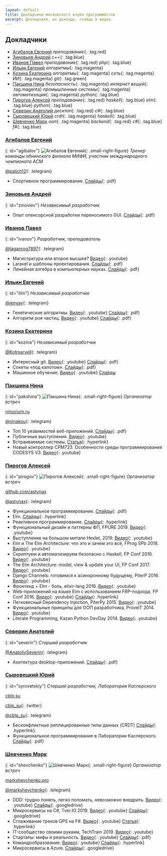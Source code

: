 ```yaml
---
layout: default
title: Докладчики московского клуба программистов
excerpt: Докладчики, их доклады, слайды и видео.
---
```


## Докладчики
* [Агибалов Евгений](#agibalov) *преподавание*{: .tag.red}
* [Зиновьев Андрей](#zinoviev) *c++*{: .tag.blue}
* [Иванов Павел](#ivanov) *преподавание*{: .tag.red} *php*{: .tag.blue}
* [Ильин Евгений](#iliin) *алгоритмы*{: .tag.magenta}
* [Козина Екатерина](#kozina) *алгоритмы*{: .tag.magenta} *сеть*{: .tag.magenta} *ИИ*{: .tag.magenta} *git*{: .tag.green}
* [Пакшина Нина](#pakshina) *безопасность*{: .tag.magenta} *интернет вещей*{: .tag.magenta} *промышленные системы*{: .tag.magenta} *автоматизация*{: .tag.magenta} *python*{: .tag.blue}
* [Пирогов Алексей](#pirogov) *преподавание*{: .tag.red} *haskell*{: .tag.blue} *elm*{: .tag.blue} *python*{: .tag.blue}
* [Северин Анатолий](#severin) *десктоп*{: .tag.red} *c#*{: .tag.blue}
* [Сыровецкий Юрий](#syrovetskiy) *crdt*{: .tag.magenta} *haskell*{: .tag.blue}
* [Шевченко Марк](#shevchenko) *ооп*{: .tag.magenta} *backend*{: .tag.red} *c#*{: .tag.blue} *f#*{: .tag.blue}


### [Агибалов Евгений](#agibalov)
{: id="agibalov"}
![Агибалов Евгений](/assets/img/speakers/agibalov.jpg){: .small-right-figure}
*Тренер команды обнинского филиала МИФИ, участник международного чемпионата ACM*

[@palich12](tg://resolve?domain=palich12){: .telegram}

* Спортивное программирование. [Слайды](/downloads/acm.pdf){: .pdf}


### [Зиновьев Андрей](#zinoviev)
{: id="zinoviev"}
*Независимый разработчик*

* Опыт опенсорсной разработки переносимого GUI. [Слайды](/downloads/compy.pdf){: .pdf}


### [Иванов Павел](#ivanov)
{: id="ivanov"}
*Разработчик, преподаватель*

[@taganrog7897](tg://resolve?domain=taganrog7897){: .telegram}

* Магистратура или второе высшее? [Видео](https://youtu.be/_9ANSi31ZHc){: .youtube}
* Laravel и шаблоны проектирования. [Слайды](/downloads/laravel-php-patterns.pdf){: .pdf}
* Линейная алгебра в компьютерных науках. [Слайды](/downloads/la-in-cs.pdf){: .pdf}


### [Ильин Евгений](#ivanov)
{: id="iliin"}
*Независимый разработчик*

[@jenyay](tg://resolve?domain=jenyay){: .telegram}

* Генетические алгоритмы. [Видео](https://youtu.be/89Wk0kNnbJQ){: .youtube} [Слайды](/downloads/genetic-algorithms.pdf){: .pdf}
* Алгоритм роя частиц. [Видео](https://youtembed/57YBBIwnkQU"){: .youtube} [Слайды](/downloads/particle-swarm.pdf){: .pdf}


### [Козина Екатерина](#kozina)
{: id="kozina"}
*Независимый разработчик*

[@Kotmarvell](tg://resolve?domain=Kotmarvell){: .telegram}

* Интересный git. [Видео](https://youtu.be/GrPkMhZ_C9w){: .youtube} [Слайды](/downloads/advanced-git.pdf){: .pdf}
* Сокеты «под капотом». [Слайды](/downloads/sockets-under-bonnet.pdf){: .pdf}
* Машинное обучение. [Видео](https://youtu.be/pgwnDcKua_M){: .youtube} [Слайды](/downloads/machine-learning.pdf)


### [Пакшина Нина](#pakshina)
{: id="pakshina"}
![Пакшина Нина](/assets/img/speakers/pakshina.jpg){: .small-right-figure}
*Организатор встреч*

[ninucium.ru](http://ninucium.ru/portfolio/)

[@ninakou](tg://resolve?domain=ninakou){: .telegram}

* Топ 10 уязвимостей веб-приложений. [Слайды](/downloads/owasp.pdf){: .pdf} 
* Публичные выступления. [Видео](https://youtu.be/IEcxTJ_gja8){: .youtube}
* Встраиваемые системы. [Статья](https://habr.com/post/358340/){: .hyperlink}
* Новый контроллер CPM723. Особенности среды программирования CODESYS V3. [Видео](https://youtu.be/9rdh4dBSRzc){: .youtube}

### [Пирогов Алексей](#pirogov)
{: id="pirogov"}
![Пирогов Алексей](/assets/img/speakers/pirogov.jpg){: .small-right-figure}
*Организатор встреч*

[github.com/astynax](https://github.com/astynax)

[@astynax](tg://resolve?domain=astynax){: .telegram}

* Функциональное программирование. [Слайды](https://box.kaspersky.com/d/40f9231d6dfe4f789d31/files/?p=/%D0%90%D0%BB%D0%B5%D0%BA%D1%81%D0%B5%D0%B9%20%D0%9F%D0%B8%D1%80%D0%BE%D0%B3%D0%BE%D0%B2%20-%20%D0%A4%D1%83%D0%BD%D0%BA%D1%86%D0%B8%D0%BE%D0%BD%D0%B0%D0%BB%D1%8C%D0%BD%D0%BE%D0%B5_%D0%BF%D1%80%D0%BE%D0%B3%D1%80%D0%B0%D0%BC%D0%BC%D0%B8%D1%80%D0%BE%D0%B2%D0%B0%D0%BD%D0%B8%D0%B5.pdf){: .pdf}
* Elm. [Слайды](https://astynax.github.io/slides/elm-wtf.html){: .hyperlink}
* Реактивное программирование. [Слайды](https://astynax.github.io/slides/reactive){: .hyperlink}
* Функциональный дизайн и паттерны ФП, FPURE 2019. [Видео](https://youtu.be/kR4mCDIHrac){: .youtube}
* Выступление на большом митапе Hexlet, 2019. [Видео](https://youtu.be/DEKkNdISPNo){: .youtube}
* Elm и The Elm Architecture: что это и зачем это всё, FProg SPb 2018. [Видео](https://youtu.be/Vs-gFdHr3e0){: .youtube}
* Скриптуем и автоматизируем безопасно с Haskell, FP Conf 2016. [Видео](https://youtu.be/WWz1VE94bAM){: .youtube}
* The Elm Architecture: model, view & update your UI, FP Conf 2017. [Видео](https://youtu.be/iHIQEyYSY9M){: .youtube}
* Django Channels: готовимся к асинхронному будущему, PiterP 2016. [Видео](https://youtu.be/9QwQpCqiUWo){: .youtube}
* Фронтенд + Elm - боль, elixir-lang 2016. [Видео](https://youtu.be/puJxekQ7aQk){: .youtube}
* Web-приложений на языке Elm с использованием FRP-подхода, FP Conf 2016. [Видео](https://youtu.be/ZD0GcCAopc4){: .youtube} [Слайды](https://astynax.me/about-elm/slides.html){: .hyperlink}
* Легковесный Dependency Injection, PiterPy 2015. [Видео](https://youtu.be/RD64LE16FGc){: .youtube}
* Функциональные принципы для ООП разработчика, ProveIT 2014. [Видео](https://youtu.be/3OVJ4Rzt6qo){: .youtube}
* Literate Programming, Kazan Python DevDay 2014. [Видео](https://youtu.be/3bjEMJPZ9jI){: .youtube}


### [Северин Анатолий](#severin)
{: id="severin"}
*Старший разработчик*

[@AnatoliySeverin](tg://resolve?domain=AnatoliySeverin){: .telegram}

* Ахитектура desktop-приложений. [Слайды](/downloads/ui-1.pdf){: .pdf}


### [Сыровецкий Юрий](#syrovetskiy)
{: id="syrovetskiy"}
*Старший разработчик, Лаборатория Касперского*

[cblp.su](http://cblp.su)

[cblp_su](https://twitter.com/cblp_su){: .twitter}

[@cblp_su](tg://resolve?domain=cblp_su){: .telegram}

* Бесконфликтные реплицированные типы данных (CRDT) [Слайды](https://slides.com/cblpsu/crdt){: .hyperlink}.
* Функциональное программирование в Лаборатории Касперского. [Слайды](https://box.kaspersky.com/d/40f9231d6dfe4f789d31/files/?p=/%D0%AE%D1%80%D0%B8%D0%B9%20%D0%A1%D1%8B%D1%80%D0%BE%D0%B2%D0%B5%D1%86%D0%BA%D0%B8%D0%B9%20-%20FP_in_KL.pdf){: .pdf}


### [Шевченко Марк](#shevchenko)
{: id="shevchenko"}
![Шевченко Марк](/assets/img/speakers/shevchenko.jpg){: .small-right-figure}
*Организатор встреч*

[markshevchenko.pro](http://markshevchenko.pro/)

[@markshevchenko](tg://resolve?domain=markshevchenko){: .telegram}

* DDD: трудно понять, легко поломать, невозможно внедрить. [Видео](https://youtu.be/WwRXloRVh74){: .youtube} [Слайды](https://docs.google.com/presentation/d/1pwVS3CHFA7V5AqSmOrZACf9gKHFkdXtGH6ZH70V516k/){: .googledrive}
* Микросервисы на C#, Tver.IO 2019. [Видео](https://youtu.be/HHQbRDX7g8k){: .youtube} [Слайды](https://docs.google.com/presentation/d/1fNFMNp4IjvzSWIBPAqTw_8bqRTibzNFuT7w9cv5OBM8/){: .googledrive}
* Сглаживание треков GPS на F#. [Видео](https://youtu.be/BDVCNNs02b8){: .youtube} [Статья](http://markshevchenko.pro/articles/fsharp-gps-tracks-filtration/){: .hyperlink} 
* IT-сообщество своими руками, TechTrain 2019. [Видео](https://youtu.be/igV9dcVuwqo){: .youtube}
* Стартапы: мифы и реальность. [Видео](https://youtu.be/syNNWFJvsz8){: .youtube} [Слайды](http://markshevchenko.pro/download/startups-myths-and-reality.pdf){: .pdf}
* Командообразование. [Видео](https://youtu.be/1WcjGH1uERw){: .youtube} [Слайды](http://markshevchenko.pro/presentations/team-building/){: .hyperlink}
* Микросервисы в Azure. [Слайды](https://docs.google.com/document/d/1SEoK-1oiEI4wмNmw3uWBMUxSjMh6VxnQ7v-zfngbRCi8/){: .googledrive}
